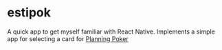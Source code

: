 # estipok
A quick app to get myself familiar with React Native. Implements a simple app for selecting a card for [Planning Poker](https://en.wikipedia.org/wiki/Planning_poker)